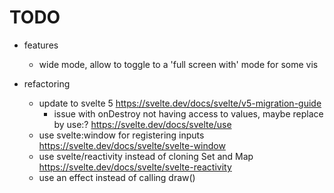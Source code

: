# TODO

- features
  - wide mode, allow to toggle to a 'full screen with' mode for some vis

- refactoring
  - update to svelte 5 https://svelte.dev/docs/svelte/v5-migration-guide
    - issue with onDestroy not having access to values, maybe replace by use:? https://svelte.dev/docs/svelte/use
  - use svelte:window for registering inputs https://svelte.dev/docs/svelte/svelte-window
  - use svelte/reactivity instead of cloning Set and Map https://svelte.dev/docs/svelte/svelte-reactivity
  - use an effect instead of calling draw()
